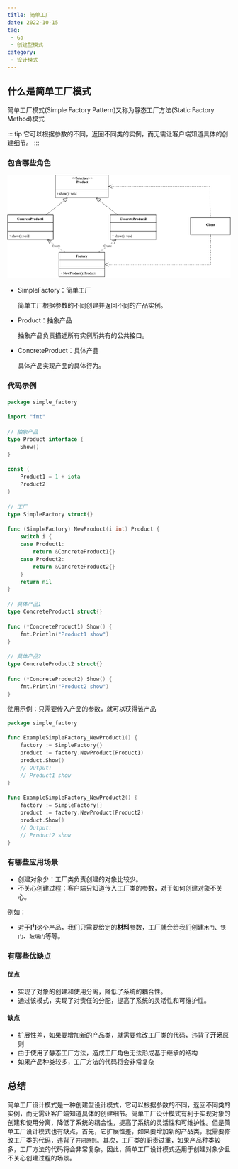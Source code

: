 ```yaml
---
title: 简单工厂
date: 2022-10-15
tag:
 - Go
 - 创建型模式
category:
 - 设计模式
---
```


<!-- more -->

## 什么是简单工厂模式

简单工厂模式(Simple Factory Pattern)又称为静态工厂方法(Static Factory Method)模式

::: tip
它可以根据参数的不同，返回不同类的实例，而无需让客户端知道具体的创建细节。
:::

### 包含哪些角色

![simple-factory](../images/simple-factory.png)

- SimpleFactory：简单工厂

  简单工厂根据参数的不同创建并返回不同的产品实例。

- Product：抽象产品

  抽象产品负责描述所有实例所共有的公共接口。

- ConcreteProduct：具体产品

  具体产品实现产品的具体行为。

### 代码示例

```go
package simple_factory

import "fmt"

// 抽象产品
type Product interface {
	Show()
}

const (
	Product1 = 1 + iota
	Product2
)

// 工厂
type SimpleFactory struct{}

func (SimpleFactory) NewProduct(i int) Product {
	switch i {
	case Product1:
		return &ConcreteProduct1{}
	case Product2:
		return &ConcreteProduct2{}
	}
	return nil
}

// 具体产品1
type ConcreteProduct1 struct{}

func (*ConcreteProduct1) Show() {
	fmt.Println("Product1 show")
}

// 具体产品2
type ConcreteProduct2 struct{}

func (*ConcreteProduct2) Show() {
	fmt.Println("Product2 show")
}
```

使用示例：只需要传入产品的参数，就可以获得该产品

```go
package simple_factory

func ExampleSimpleFactory_NewProduct1() {
	factory := SimpleFactory{}
	product := factory.NewProduct(Product1)
	product.Show()
	// Output:
	// Product1 show
}

func ExampleSimpleFactory_NewProduct2() {
	factory := SimpleFactory{}
	product := factory.NewProduct(Product2)
	product.Show()
	// Output:
	// Product2 show
}
```

### 有哪些应用场景

- 创建对象少：工厂类负责创建的对象比较少。
- 不关心创建过程：客户端只知道传入工厂类的参数，对于如何创建对象不关心。

例如：

- 对于**门**这个产品，我们只需要给定的**材料**参数，工厂就会给我们创建`木门`、`铁门`、`玻璃门`等等。

### 有哪些优缺点

#### 优点

- 实现了对象的创建和使用分离，降低了系统的耦合性。
- 通过该模式，实现了对责任的分配，提高了系统的灵活性和可维护性。

#### 缺点

- 扩展性差，如果要增加新的产品类，就需要修改工厂类的代码，违背了**开闭**原则
- 由于使用了静态工厂方法，造成工厂角色无法形成基于继承的结构
- 如果产品种类较多，工厂方法的代码将会非常复杂

## 总结

简单工厂设计模式是一种创建型设计模式，它可以根据参数的不同，返回不同类的实例，而无需让客户端知道具体的创建细节。简单工厂设计模式有利于实现对象的创建和使用分离，降低了系统的耦合性，提高了系统的灵活性和可维护性。但是简单工厂设计模式也有缺点，首先，它扩展性差，如果要增加新的产品类，就需要修改工厂类的代码，违背了`开闭原则`。其次，工厂类的职责过重，如果产品种类较多，工厂方法的代码将会非常复杂。因此，简单工厂设计模式适用于创建对象少且不关心创建过程的场景。
